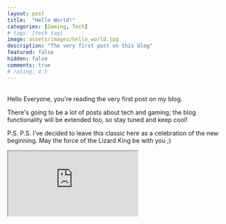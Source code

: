 ```yaml
---
layout: post
title:  "Hello World!"
categories: [Gaming, Tech]
# tags: [tech tag]
image: assets/images/hello_world.jpg
description: "The very first post on this blog"
featured: false
hidden: false
comments: true
# rating: 4.5
---
```


<br>
Hello Everyone, you're reading the very first post on my blog.

There's going to be a lot of posts about tech and gaming; the blog functionality will be extended too, so stay tuned and keep cool!

P.S. P.S. I’ve decided to leave this classic here as a celebration of the new beginning. May the force of the Lizard King be with you ;)

<div class="embed-responsive embed-responsive-16by9">
  <iframe class="embed-responsive-item" src="https://www.youtube.com/embed/NFeUko-lQHg" allowfullscreen></iframe>
</div>


